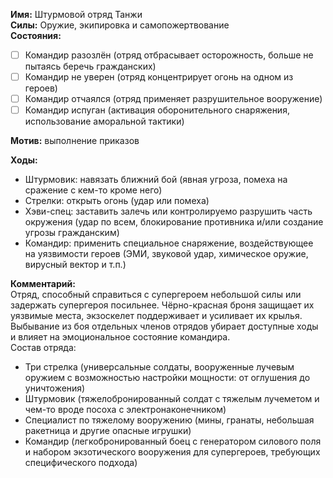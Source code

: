**Имя:** Штурмовой отряд Танжи  
**Силы:** Оружие, экипировка и самопожертвование    
**Состояния:**  
- [ ]	Командир разозлён (отряд отбрасывает осторожность, больше не пытаясь беречь гражданских)
- [ ]	Командир не уверен (отряд концентрирует огонь на одном из героев)
- [ ]	Командир отчаялся (отряд применяет разрушительное вооружение)
- [ ]	Командир испуган (активация оборонительного снаряжения, использование аморальной тактики)

**Мотив:** выполнение приказов  

**Ходы:**
-	Штурмовик: навязать ближний бой (явная угроза, помеха на сражение с кем-то кроме него)
-	Стрелки: открыть огонь (удар или помеха)
-	Хэви-спец: заставить залечь или контролируемо разрушить часть окружения (удар по всем, блокирование противника и/или создание угрозы гражданским)
-	Командир: применить специальное снаряжение, воздействующее на уязвимости героев (ЭМИ, звуковой удар, химическое оружие, вирусный вектор и т.п.)

**Комментарий:**  
Отряд, способный справиться с супергероем небольшой силы или задержать супергероя посильнее. Чёрно-красная броня защищает их уязвимые места, экзоскелет поддерживает и усиливает их крылья. Выбывание из боя отдельных членов отрядов убирает доступные ходы и влияет на эмоциональное состояние командира.  
Состав отряда:  
- Три стрелка (универсальные солдаты, вооруженные лучевым оружием с возможностью настройки мощности: от оглушения до уничтожения)
- Штурмовик (тяжелобронированный солдат с тяжелым лучеметом и чем-то вроде посоха с электронаконечником)
- Специалист по тяжелому вооружению (мины, гранаты, небольшая ракетница и другие опасные игрушки)
- Командир (легкобронированный боец с генератором силового поля и набором экзотического вооружения для супергероев, требующих специфического подхода)
